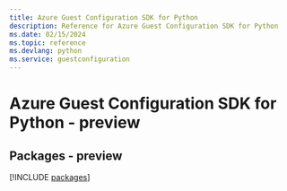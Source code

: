 ```yaml
---
title: Azure Guest Configuration SDK for Python
description: Reference for Azure Guest Configuration SDK for Python
ms.date: 02/15/2024
ms.topic: reference
ms.devlang: python
ms.service: guestconfiguration
---
```

# Azure Guest Configuration SDK for Python - preview
## Packages - preview
[!INCLUDE [packages](guest-configuration-index.md)]